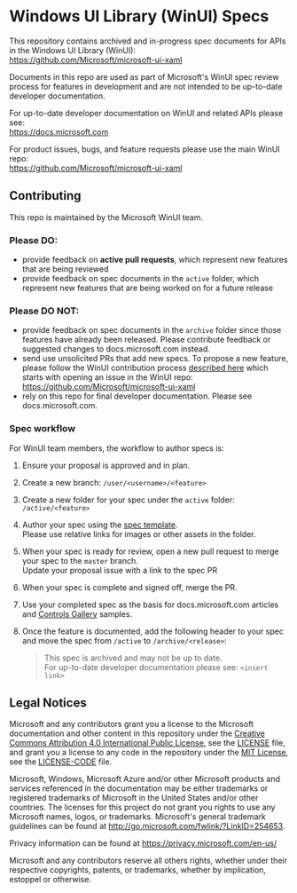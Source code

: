 # Windows UI Library (WinUI) Specs

This repository contains archived and in-progress spec documents for APIs in the Windows UI Library (WinUI):  
https://github.com/Microsoft/microsoft-ui-xaml

Documents in this repo are used as part of Microsoft's WinUI spec review process for features in development and are not intended to be up-to-date developer documentation.

For up-to-date developer documentation on WinUI and related APIs please see:  
https://docs.microsoft.com

For product issues, bugs, and feature requests please use the main WinUI repo:  
https://github.com/Microsoft/microsoft-ui-xaml

## Contributing

This repo is maintained by the Microsoft WinUI team.

### Please DO:

* provide feedback on **active pull requests**, which represent new features that are being reviewed
* provide feedback on spec documents in the ```active``` folder, which represent new features that are being worked on for a future release

### Please DO NOT:

* provide feedback on spec documents in the ```archive``` folder since those features have already been released. Please contribute feedback or suggested changes to docs.microsoft.com instead.
* send use unsolicited PRs that add new specs. To propose a new feature, please follow the WinUI contribution process [described here](https://github.com/Microsoft/microsoft-ui-xaml/blob/master/docs/feature_proposal_process.md) which starts with opening an issue in the WinUI repo:  
https://github.com/Microsoft/microsoft-ui-xaml
* rely on this repo for final developer documentation. Please see docs.microsoft.com.

### Spec workflow

For WinUI team members, the workflow to author specs is:

1. Ensure your proposal is approved and in plan.

2. Create a new branch: ```/user/<username>/<feature>```

3. Create a new folder for your spec under the ```active``` folder: ```/active/<feature>```

4. Author your spec using the [spec template](/spec_template.md).  
Please use relative links for images or other assets in the folder.

5. When your spec is ready for review, open a new pull request to merge your spec to the ```master``` branch.  
Update your proposal issue with a link to the spec PR

6. When your spec is complete and signed off, merge the PR.

7. Use your completed spec as the basis for docs.microsoft.com articles and [Controls Gallery](https://github.com/Microsoft/Xaml-Controls-Gallery) samples.

8. Once the feature is documented, add the following header to your spec and move the spec from ```/active``` to ```/archive/<release>```:
   > This spec is archived and may not be up to date.  
For up-to-date developer documentation please see: ```<insert link>```

## Legal Notices

Microsoft and any contributors grant you a license to the Microsoft documentation and other content
in this repository under the [Creative Commons Attribution 4.0 International Public License](https://creativecommons.org/licenses/by/4.0/legalcode),
see the [LICENSE](LICENSE) file, and grant you a license to any code in the repository under the [MIT License](https://opensource.org/licenses/MIT), see the
[LICENSE-CODE](LICENSE-CODE) file.

Microsoft, Windows, Microsoft Azure and/or other Microsoft products and services referenced in the documentation
may be either trademarks or registered trademarks of Microsoft in the United States and/or other countries.
The licenses for this project do not grant you rights to use any Microsoft names, logos, or trademarks.
Microsoft's general trademark guidelines can be found at http://go.microsoft.com/fwlink/?LinkID=254653.

Privacy information can be found at https://privacy.microsoft.com/en-us/

Microsoft and any contributors reserve all others rights, whether under their respective copyrights, patents,
or trademarks, whether by implication, estoppel or otherwise.

